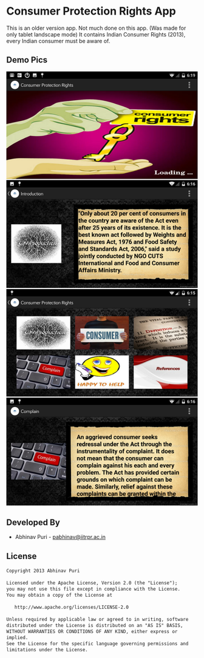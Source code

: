 Consumer Protection Rights App
==============================
This is an older version app. Not much done on this app. (Was made for only tablet landscape mode)
It contains Indian Consumer Rights (2013), every Indian consumer must be aware of.

Demo Pics
---------
![Demo Screenshot 1][1] ![Demo Screenshot 2][2] ![Demo Screenshot 3][3] ![Demo Screenshot 4][4]

Developed By
------------
* Abhinav Puri - <pabhinav@iitrpr.ac.in>

License
-------

    Copyright 2013 Abhinav Puri

    Licensed under the Apache License, Version 2.0 (the "License");
    you may not use this file except in compliance with the License.
    You may obtain a copy of the License at

       http://www.apache.org/licenses/LICENSE-2.0

    Unless required by applicable law or agreed to in writing, software
    distributed under the License is distributed on an "AS IS" BASIS,
    WITHOUT WARRANTIES OR CONDITIONS OF ANY KIND, either express or implied.
    See the License for the specific language governing permissions and
    limitations under the License.

[1]: ./demoPics/splash.png
[2]: ./demoPics/intro.png
[3]: ./demoPics/mainLayout.png
[4]: ./demoPics/complaint.png